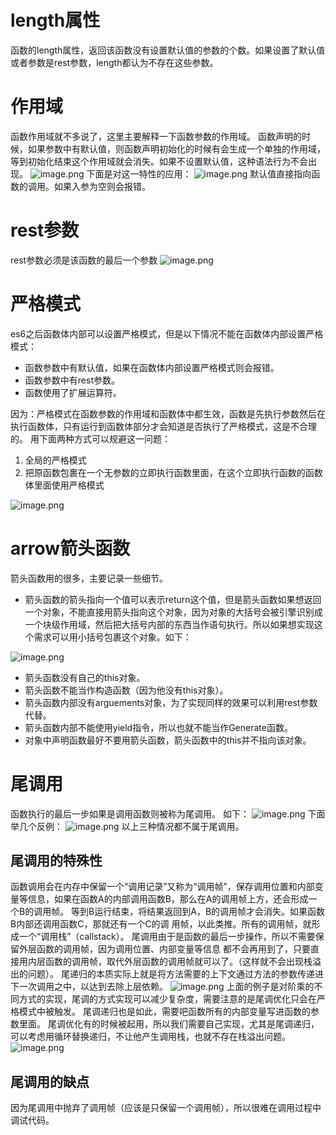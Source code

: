 # length属性
函数的length属性，返回该函数没有设置默认值的参数的个数。如果设置了默认值或者参数是rest参数，length都认为不存在这些参数。
# 作用域
函数作用域就不多说了，这里主要解释一下函数参数的作用域。
函数声明的时候，如果参数中有默认值，则函数声明初始化的时候有会生成一个单独的作用域，等到初始化结束这个作用域就会消失。如果不设置默认值，这种语法行为不会出现。
![image.png](https://cdn.nlark.com/yuque/0/2022/png/12763837/1649726598844-4fa77246-7665-479f-8821-ec202dd50738.png#averageHue=%232e3141&clientId=ud6c5676d-4444-4&from=paste&id=ue5ca7a06&originHeight=410&originWidth=1544&originalType=url&ratio=1&rotation=0&showTitle=false&size=124291&status=done&style=none&taskId=u74fc3d2e-fe74-43b2-ad92-c19571bb7c1&title=)
下面是对这一特性的应用：
![image.png](https://cdn.nlark.com/yuque/0/2022/png/12763837/1649726598845-462c4ee8-e9fe-42e8-9268-5701209691f5.png#averageHue=%23292c39&clientId=ud6c5676d-4444-4&from=paste&id=u23ffead9&originHeight=362&originWidth=1330&originalType=url&ratio=1&rotation=0&showTitle=false&size=70043&status=done&style=none&taskId=u84b1a122-8593-4d36-9019-dcb75fdcf10&title=)
默认值直接指向函数的调用。如果入参为空则会报错。
# rest参数
rest参数必须是该函数的最后一个参数
![image.png](https://cdn.nlark.com/yuque/0/2022/png/12763837/1649726598742-18ed6581-6aa0-4182-b95f-22bd53704b47.png#averageHue=%23333546&clientId=ud6c5676d-4444-4&from=paste&id=u70ec75d5&originHeight=228&originWidth=548&originalType=url&ratio=1&rotation=0&showTitle=false&size=37043&status=done&style=none&taskId=u64f607c1-aee3-471d-bb72-8ea19f7d401&title=)
# 严格模式
es6之后函数体内部可以设置严格模式，但是以下情况不能在函数体内部设置严格模式：

   - 函数参数中有默认值，如果在函数体内部设置严格模式则会报错。
   - 函数参数中有rest参数。
   - 函数使用了扩展运算符。

因为：严格模式在函数参数的作用域和函数体中都生效，函数是先执行参数然后在执行函数体，只有运行到函数体部分才会知道是否执行了严格模式，这是不合理的。
用下面两种方式可以规避这一问题：

   1. 全局的严格模式
   2. 把原函数包裹在一个无参数的立即执行函数里面，在这个立即执行函数的函数体里面使用严格模式

![image.png](https://cdn.nlark.com/yuque/0/2022/png/12763837/1649726598770-dc37532d-9c0a-4610-bd94-6722696c2c53.png#averageHue=%232e313e&clientId=ud6c5676d-4444-4&from=paste&id=ub7c369a1&originHeight=264&originWidth=640&originalType=url&ratio=1&rotation=0&showTitle=false&size=35547&status=done&style=none&taskId=u575136b2-6a1c-4b33-9057-b02bfdda503&title=)
# arrow箭头函数
箭头函数用的很多，主要记录一些细节。

   - 箭头函数的箭头指向一个值可以表示return这个值，但是箭头函数如果想返回一个对象，不能直接用箭头指向这个对象，因为对象的大括号会被引擎识别成一个块级作用域，然后把大括号内部的东西当作语句执行。所以如果想实现这个需求可以用小括号包裹这个对象。如下：

![image.png](https://cdn.nlark.com/yuque/0/2022/png/12763837/1649726598787-274a2fd5-829a-4e8e-b4bf-a63d11ed0620.png#averageHue=%23292b38&clientId=ud6c5676d-4444-4&from=paste&id=ubf2ec241&originHeight=56&originWidth=450&originalType=url&ratio=1&rotation=0&showTitle=false&size=11711&status=done&style=none&taskId=u99a890db-2d4d-45c3-8119-a0a5138eb53&title=)

   - 箭头函数没有自己的this对象。
   - 箭头函数不能当作构造函数（因为他没有this对象）。
   - 箭头函数内部没有arguements对象，为了实现同样的效果可以利用rest参数代替。
   - 箭头函数内部不能使用yield指令，所以也就不能当作Generate函数。
   - 对象中声明函数最好不要用箭头函数，箭头函数中的this并不指向该对象。
# 尾调用
函数执行的最后一步如果是调用函数则被称为尾调用。
如下：
![image.png](https://cdn.nlark.com/yuque/0/2022/png/12763837/1649726599367-cd2d44f7-8d6f-4f47-a51b-1db55dc402e1.png#averageHue=%23292b38&clientId=ud6c5676d-4444-4&from=paste&id=ued3391a2&originHeight=276&originWidth=250&originalType=url&ratio=1&rotation=0&showTitle=false&size=20667&status=done&style=none&taskId=ue34daaaa-a8ff-4bb2-b00c-c095e46738b&title=)
下面举几个反例：
![image.png](https://cdn.nlark.com/yuque/0/2022/png/12763837/1649726599746-77604015-4614-4fd0-83eb-0b772974663e.png#averageHue=%232b2d3b&clientId=ud6c5676d-4444-4&from=paste&id=uf2de0e9b&originHeight=746&originWidth=374&originalType=url&ratio=1&rotation=0&showTitle=false&size=57952&status=done&style=none&taskId=ucdacb0ca-4b9a-4a67-891e-d4d2bb41cec&title=)
以上三种情况都不属于尾调用。
## 尾调用的特殊性
函数调用会在内存中保留一个“调用记录”又称为“调用帧”，保存调用位置和内部变量等信息，如果在函数A的内部调用函数B，那么在A的调用帧上方，还会形成一个B的调用帧。
等到B运行结束，将结果返回到A，B的调用帧才会消失。如果函数B内部还调用函数C，那就还有一个C的调
用帧，以此类推。所有的调用帧，就形成一个“调用栈”（callstack）。
尾调用由于是函数的最后一步操作，所以不需要保留外层函数的调用帧，因为调用位置、内部变量等信息
都不会再用到了，只要直接用内层函数的调用帧，取代外层函数的调用帧就可以了。（这样就不会出现栈溢出的问题）。
尾递归的本质实际上就是将方法需要的上下文通过方法的参数传递进下一次调用之中，以达到去除上层依赖。
![image.png](https://cdn.nlark.com/yuque/0/2022/png/12763837/1649726600132-71367fed-8fe8-4506-bfdd-49d48d4726bd.png#averageHue=%232d303f&clientId=ud6c5676d-4444-4&from=paste&id=ufe79191b&originHeight=798&originWidth=1664&originalType=url&ratio=1&rotation=0&showTitle=false&size=205043&status=done&style=none&taskId=uc4d5fc9f-5043-41c9-9a1a-9000d94e7cf&title=)
上面的例子是对阶乘的不同方式的实现，尾调的方式实现可以减少复杂度，需要注意的是尾调优化只会在严格模式中被触发。
尾调递归也是如此，需要吧函数所有的内部变量写进函数的参数里面。
尾调优化有的时候被起用，所以我们需要自己实现，尤其是尾调递归，可以考虑用循环替换递归，不让他产生调用栈，也就不存在栈溢出问题。
![image.png](https://cdn.nlark.com/yuque/0/2022/png/12763837/1649726600176-382205c0-6e05-4a71-9db5-f275bda075da.png#averageHue=%232b2d3a&clientId=ud6c5676d-4444-4&from=paste&id=u1e7c62af&originHeight=1254&originWidth=1232&originalType=url&ratio=1&rotation=0&showTitle=false&size=209282&status=done&style=none&taskId=u3f317779-6864-4b86-9355-feb96fb7cf1&title=)
## 尾调用的缺点
因为尾调用中抛弃了调用帧（应该是只保留一个调用帧），所以很难在调用过程中调试代码。
